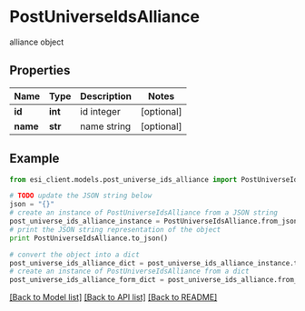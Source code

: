 # PostUniverseIdsAlliance

alliance object

## Properties

Name | Type | Description | Notes
------------ | ------------- | ------------- | -------------
**id** | **int** | id integer | [optional] 
**name** | **str** | name string | [optional] 

## Example

```python
from esi_client.models.post_universe_ids_alliance import PostUniverseIdsAlliance

# TODO update the JSON string below
json = "{}"
# create an instance of PostUniverseIdsAlliance from a JSON string
post_universe_ids_alliance_instance = PostUniverseIdsAlliance.from_json(json)
# print the JSON string representation of the object
print PostUniverseIdsAlliance.to_json()

# convert the object into a dict
post_universe_ids_alliance_dict = post_universe_ids_alliance_instance.to_dict()
# create an instance of PostUniverseIdsAlliance from a dict
post_universe_ids_alliance_form_dict = post_universe_ids_alliance.from_dict(post_universe_ids_alliance_dict)
```
[[Back to Model list]](../README.md#documentation-for-models) [[Back to API list]](../README.md#documentation-for-api-endpoints) [[Back to README]](../README.md)


